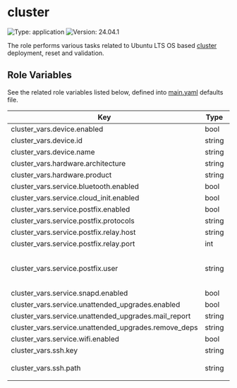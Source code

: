 # cluster

![Type: application](https://img.shields.io/badge/Type-application-informational?style=flat-square) ![Version: 24.04.1](https://img.shields.io/badge/Version-24.04.1-informational?style=flat-square)

The role performs various tasks related to Ubuntu LTS OS based [cluster](https://ubuntu.com/server) deployment, reset and validation.

## Role Variables

See the related role variables listed below, defined into [main.yaml](./defaults/main.yaml) defaults file.

| Key | Type | Default | Description |
|-----|------|---------|-------------|
| cluster_vars.device.enabled | bool | `true` |  |
| cluster_vars.device.id | string | `"2:2"` |  |
| cluster_vars.device.name | string | `"ASMedia Technology"` |  |
| cluster_vars.hardware.architecture | string | `"aarch64"` |  |
| cluster_vars.hardware.product | string | `"Raspberry Pi"` |  |
| cluster_vars.service.bluetooth.enabled | bool | `false` |  |
| cluster_vars.service.cloud_init.enabled | bool | `false` |  |
| cluster_vars.service.postfix.enabled | bool | `true` |  |
| cluster_vars.service.postfix.protocols | string | `"ipv4"` |  |
| cluster_vars.service.postfix.relay.host | string | `"smtp.mail.me.com"` |  |
| cluster_vars.service.postfix.relay.port | int | `587` |  |
| cluster_vars.service.postfix.user | string | Set values into [all.yaml](../../inventory/cluster/group_vars/all.yaml) `credentials` collection | Postfix user credentials, set at global level |
| cluster_vars.service.snapd.enabled | bool | `false` |  |
| cluster_vars.service.unattended_upgrades.enabled | bool | `true` |  |
| cluster_vars.service.unattended_upgrades.mail_report | string | `"only-on-error"` |  |
| cluster_vars.service.unattended_upgrades.remove_deps | string | `"true"` |  |
| cluster_vars.service.wifi.enabled | bool | `false` |  |
| cluster_vars.ssh.key | string | `"id_ed25519.pub"` |  |
| cluster_vars.ssh.path | string | `"{{ lookup('ansible.builtin.env', 'HOME') + '/.ssh' }}"` |  |
